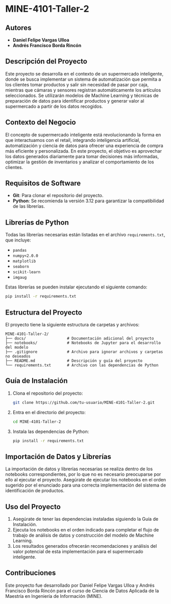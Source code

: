 # MINE-4101-Taller-2

## Autores
- **Daniel Felipe Vargas Ulloa**
- **Andrés Francisco Borda Rincón**

## Descripción del Proyecto
Este proyecto se desarrolla en el contexto de un supermercado inteligente, donde se busca implementar un sistema de automatización que permita a los clientes tomar productos y salir sin necesidad de pasar por caja, mientras que cámaras y sensores registran automáticamente los artículos seleccionados. Se utilizarán modelos de Machine Learning y técnicas de preparación de datos para identificar productos y generar valor al supermercado a partir de los datos recogidos.

## Contexto del Negocio
El concepto de supermercado inteligente está revolucionando la forma en que interactuamos con el retail, integrando inteligencia artificial, automatización y ciencia de datos para ofrecer una experiencia de compra más eficiente y personalizada. En este proyecto, el objetivo es aprovechar los datos generados diariamente para tomar decisiones más informadas, optimizar la gestión de inventarios y analizar el comportamiento de los clientes.

## Requisitos de Software
- **Git**: Para clonar el repositorio del proyecto.
- **Python**: Se recomienda la versión 3.12 para garantizar la compatibilidad de las librerías.

## Librerías de Python
Todas las librerías necesarias están listadas en el archivo `requirements.txt`, que incluye:
- `pandas`
- `numpy<2.0.0`
- `matplotlib`
- `seaborn`
- `scikit-learn`
- `imgaug`

Estas librerías se pueden instalar ejecutando el siguiente comando:
```bash
pip install -r requirements.txt
```

## Estructura del Proyecto
El proyecto tiene la siguiente estructura de carpetas y archivos:

```plaintext
MINE-4101-Taller-2/
├── docs/                  # Documentación adicional del proyecto
├── notebooks/             # Notebooks de Jupyter para el desarrollo del modelo
├── .gitignore             # Archivo para ignorar archivos y carpetas no deseados
├── README.md              # Descripción y guía del proyecto
└── requirements.txt       # Archivo con las dependencias de Python
```

## Guía de Instalación
1. Clona el repositorio del proyecto:
   ```bash
   git clone https://github.com/tu-usuario/MINE-4101-Taller-2.git
   ```
2. Entra en el directorio del proyecto:
   ```bash
   cd MINE-4101-Taller-2
   ```
3. Instala las dependencias de Python:
   ```bash
   pip install -r requirements.txt
   ```

## Importación de Datos y Librerías
La importación de datos y librerías necesarias se realiza dentro de los notebooks correspondientes, por lo que no es necesario preocuparse por ello al ejecutar el proyecto. Asegúrate de ejecutar los notebooks en el orden sugerido por el enunciado para una correcta implementación del sistema de identificación de productos.

## Uso del Proyecto
1. Asegúrate de tener las dependencias instaladas siguiendo la Guía de Instalación.
2. Ejecuta los notebooks en el orden indicado para completar el flujo de trabajo de análisis de datos y construcción del modelo de Machine Learning.
3. Los resultados generados ofrecerán recomendaciones y análisis del valor potencial de esta implementación para el supermercado inteligente.

## Contribuciones
Este proyecto fue desarrollado por Daniel Felipe Vargas Ulloa y Andrés Francisco Borda Rincón para el curso de Ciencia de Datos Aplicada de la Maestría en Ingeniería de Información (MINE).
